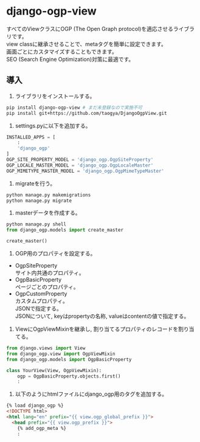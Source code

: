 # django-ogp-view
すべてのViewクラスにOGP (The Open Graph protocol)を適応させるライブラリです。  
view classに継承させることで、metaタグを簡単に設定できます。  
画面ごとにカスタマイズすることもできます。  
SEO (Search Engine Optimization)対策に最適です。  

## 導入
1. ライブラリをインストールする。
```sh
pip install django-ogp-view # まだ未登録なので実施不可
pip install git+https://github.com/taogya/DjangoOgpView.git
```
1. settings.pyに以下を追加する。
```python
INSTALLED_APPS = [
    :
    'django_ogp'
]
OGP_SITE_PROPERTY_MODEL = 'django_ogp.OgpSiteProperty'
OGP_LOCALE_MASTER_MODEL = 'django_ogp.OgpLocaleMaster'
OGP_MIMETYPE_MASTER_MODEL = 'django_ogp.OgpMimeTypeMaster'
```
1. migrateを行う。
```python
python manage.py makemigrations
python manage.py migrate
```
1. masterデータを作成する。
```python
python manage.py shell
from django_ogp.models import create_master

create_master()
```
1. OGP用のプロパティを設定する。
- OgpSiteProperty  
サイト内共通のプロパティ。
- OgpBasicProperty  
ページごとのプロパティ。
- OgpCustomProperty  
カスタムプロパティ。  
JSONで指定する。  
JSONについて, keyはpropertyの名称, valueはcontentの値で指定する。  
1. ViewにOgpViewMixinを継承し, 割り当てるプロパティのレコードを割り当てる。
```python
from django.views import View
from django_ogp.view import OgpViewMixin
from django_ogp.models import OgpBasicProperty

class YourView(View, OgpViewMixin):
    ogp = OgpBasicProperty.objects.first()
    :
```
1. 以下のようにhtmlファイルにdjango_ogp用のタグを追加する。
```html
{% load django_ogp %}
<!DOCTYPE html>
<html lang="en" prefix="{{ view.ogp_global_prefix }}">
  <head prefix="{{ view.ogp_prefix }}">
    {% add_ogp_meta %}
    :
```